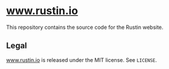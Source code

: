 # www.rustin.io

This repository contains the source code for the Rustin website.

## Legal

www.rustin.io is released under the MIT license.
See `LICENSE`.
